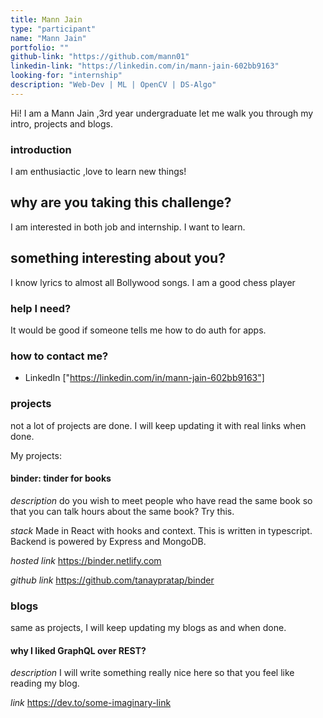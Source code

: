 ```yaml
---
title: Mann Jain
type: "participant"
name: "Mann Jain"
portfolio: ""
github-link: "https://github.com/mann01"
linkedin-link: "https://linkedin.com/in/mann-jain-602bb9163"
looking-for: "internship"
description: "Web-Dev | ML | OpenCV | DS-Algo"
---
```


Hi! I am a Mann Jain ,3rd year undergraduate let me walk you through my intro, projects and blogs.

### introduction

I am enthusiactic ,love to learn new things!
## why are you taking this challenge?

I am interested in both job and internship.
I want to learn.

## something interesting about you?

I know lyrics to almost all Bollywood songs.
I am a good chess player

### help I need?

It would be good if someone tells me how to do auth for apps.

### how to contact me?

- LinkedIn ["https://linkedin.com/in/mann-jain-602bb9163"]

### projects

not a lot of projects are done. I will keep updating it with real links when done.

My projects:

#### binder: tinder for books

_description_ do you wish to meet people who have read the same book so that you can talk hours about the same book? Try this.

_stack_ Made in React with hooks and context. This is written in typescript. Backend is powered by Express and MongoDB.

_hosted link_ https://binder.netlify.com

_github link_ https://github.com/tanaypratap/binder


### blogs

same as projects, I will keep updating my blogs as and when done.

#### why I liked GraphQL over REST?

_description_ I will write something really nice here so that you feel like reading my blog.

_link_ https://dev.to/some-imaginary-link
